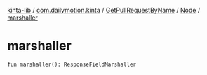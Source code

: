 [kinta-lib](../../../index.md) / [com.dailymotion.kinta](../../index.md) / [GetPullRequestByName](../index.md) / [Node](index.md) / [marshaller](./marshaller.md)

# marshaller

`fun marshaller(): ResponseFieldMarshaller`